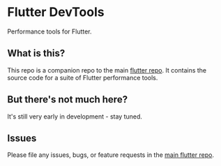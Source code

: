 # Flutter DevTools

Performance tools for Flutter.

## What is this?

This repo is a companion repo to the main [flutter
repo](https://github.com/flutter/flutter). It contains the source code for
a suite of Flutter performance tools.

## But there's not much here?

It's still very early in development - stay tuned.

## Issues

Please file any issues, bugs, or feature requests in the [main flutter
repo](https://github.com/flutter/flutter/issues/new).
